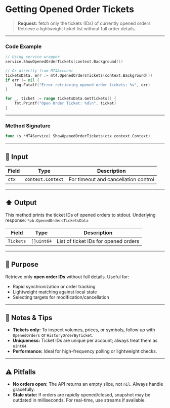 # Getting Opened Order Tickets

> **Request:** fetch only the tickets (IDs) of currently opened orders
> Retrieve a lightweight ticket list without full order details.

---

### Code Example

```go
// Using service wrapper
service.ShowOpenedOrderTickets(context.Background())

// Or directly from MT4Account
ticketsData, err := mt4.OpenedOrdersTickets(context.Background())
if err != nil {
    log.Fatalf("Error retrieving opened order tickets: %v", err)
}

for _, ticket := range ticketsData.GetTickets() {
    fmt.Printf("Open Order Ticket: %d\n", ticket)
}
```

---

### Method Signature

```go
func (s *MT4Service) ShowOpenedOrderTickets(ctx context.Context)
```

---

## 🔽 Input

| Field | Type              | Description                          |
| ----- | ----------------- | ------------------------------------ |
| `ctx` | `context.Context` | For timeout and cancellation control |

---

## ⬆️ Output

This method prints the ticket IDs of opened orders to stdout.
Underlying response: `*pb.OpenedOrdersTicketsData`

| Field     | Type       | Description                          |
| --------- | ---------- | ------------------------------------ |
| `Tickets` | `[]uint64` | List of ticket IDs for opened orders |

---

## 🎯 Purpose

Retrieve only **open order IDs** without full details. Useful for:

* Rapid synchronization or order tracking
* Lightweight matching against local state
* Selecting targets for modification/cancellation

---

## 🧩 Notes & Tips

* **Tickets only:** To inspect volumes, prices, or symbols, follow up with `OpenedOrders` or `HistoryOrderByTicket`.
* **Uniqueness:** Ticket IDs are unique per account; always treat them as `uint64`.
* **Performance:** Ideal for high-frequency polling or lightweight checks.

---

## ⚠️ Pitfalls

* **No orders open:** The API returns an empty slice, not `nil`. Always handle gracefully.
* **Stale state:** If orders are rapidly opened/closed, snapshot may be outdated in milliseconds. For real-time, use streams if available.
